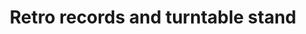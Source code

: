 ---
title: Retro records and turntable stand
description: This records holder can store more than 300 vinyl records. Your turntable as room to shine on top.
imgCard: src/images/products/recordStand.jpg
img_alt: Retro records and turntable stand
url: https://www.amazon.com/dp/B07F69RFQ5/?coliid=I2IWD7VV7G2KLT&colid=11I19ORQAWIWT&th=1
section: Featured
---